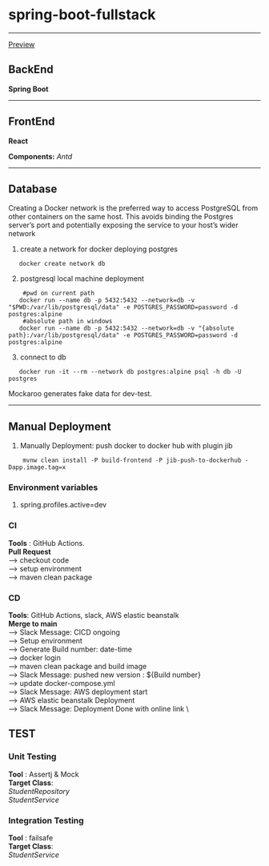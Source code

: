 # spring-boot-fullstack
<hr>

[Preview](http://springbootreactfullstack-env.eba-qdcyddxq.ca-central-1.elasticbeanstalk.com/)

## BackEnd ##

**Spring Boot**

<hr>

## FrontEnd ##

**React**

**Components:** _Antd_
<hr>

## Database ##
Creating a Docker network is the preferred way to access PostgreSQL from other containers on the same host. 
This avoids binding the Postgres server’s port and potentially exposing the service to your host’s wider network
1. create a network for docker deploying postgres
```
   docker create network db
```
2. postgresql local machine deployment
```
    #pwd on current path
   docker run --name db -p 5432:5432 --network=db -v "$PWD:/var/lib/postgresql/data" -e POSTGRES_PASSWORD=password -d postgres:alpine
    #absolute path in windows
   docker run --name db -p 5432:5432 --network=db -v "{absolute path}:/var/lib/postgresql/data" -e POSTGRES_PASSWORD=password -d postgres:alpine
```
3. connect to db 
```
   docker run -it --rm --network db postgres:alpine psql -h db -U postgres
```
Mockaroo generates fake data for dev-test.
<hr>

## Manual Deployment ##
1. Manually Deployment: push docker to docker hub with plugin jib
```
    mvnw clean install -P build-frontend -P jib-push-to-dockerhub -Dapp.image.tag=x
```

### Environment variables ###
1. spring.profiles.active=dev

### CI ###
**Tools** : GitHub Actions.\
**Pull Request** \
--> checkout code \
--> setup environment \
--> maven clean package

### CD ###
**Tools**: GitHub Actions, slack, AWS elastic beanstalk\
**Merge to main** \
--> Slack Message: CICD ongoing \
--> Setup environment \
--> Generate Build number: date-time \
--> docker login \
--> maven clean package and build image \
--> Slack Message: pushed new version : ${Build number} \
--> update docker-compose.yml \
--> Slack Message: AWS deployment start \
--> AWS elastic beanstalk Deployment \
--> Slack Message: Deployment Done with online link \

## TEST ##

### Unit Testing ###
**Tool** : Assertj & Mock \
**Target Class**:   \
_StudentRepository_ \
_StudentService_

### Integration Testing ###
**Tool** : failsafe \
**Target Class**: \
_StudentService_ 
